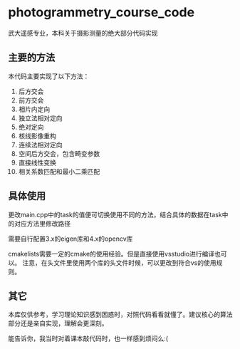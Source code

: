 # photogrammetry_course_code
武大遥感专业，本科关于摄影测量的绝大部分代码实现

## 主要的方法
本代码主要实现了以下方法：

1. 后方交会
2. 前方交会
3. 相片内定向
4. 独立法相对定向
5. 绝对定向
6. 核线影像重构
7. 连续法相对定向
8. 空间后方交会，包含畸变参数
9. 直接线性变换
10. 相关系数匹配和最小二乘匹配

## 具体使用
更改main.cpp中的task的值便可切换使用不同的方法，结合具体的数据在task中的对应方法里修改路径

需要自行配置3.x的eigen库和4.x的opencv库

cmakelists需要一定的cmake的使用经验。但是直接使用vsstudio进行编译也可以。
注意，在头文件里使用两个库的头文件时候，可以更改到符合vs的使用规则。

## 其它
本库仅供参考，学习理论知识感到困惑时，对照代码看看就懂了。建议核心的算法部分还是亲自实现，理解会更深刻。

能告诉你，我当时对着课本敲代码时，也一样感到烦闷么:(

